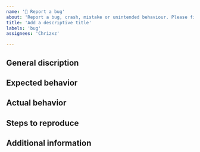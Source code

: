 ```yaml
---
name: '🐛 Report a bug'
about: 'Report a bug, crash, mistake or unintended behaviour. Please file a seperate report for each problem.'
title: 'Add a descriptive title'
labels: 'bug'
assignees: 'Chrizxz'

---
```


<!-- Before reporting a bug, please make sure you've searched if it already exists. -->
## General discription
<!-- Please provide a general description of what happened. -->

## Expected behavior
<!-- What behavior of the bot do you expect? -->

## Actual behavior
<!-- How does the bot actually react? -->

## Steps to reproduce
<!-- Can the behavior be reproduced consistently? If yes, how? Please also attach screenshots if they could help to understand the problem. -->

## Additional information
<!-- If you can think of anything else that might help, there's plenty of room for it here. 😉 -->
